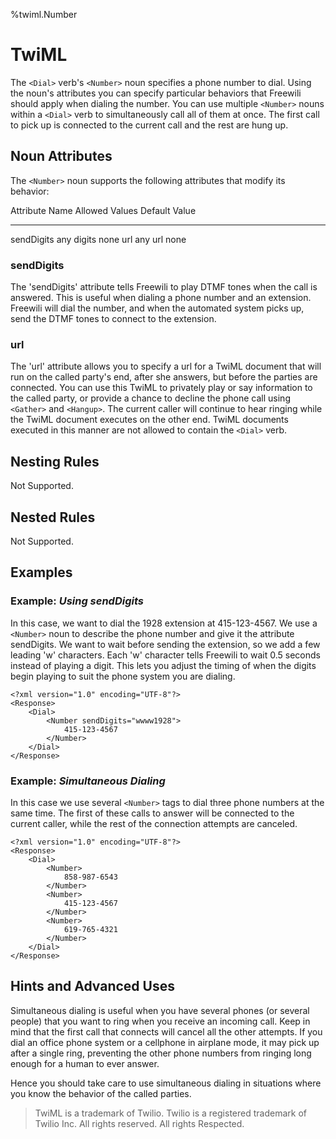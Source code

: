 %twiml.Number

TwiML <Number>
=====================

The `<Dial>` verb's `<Number>` noun specifies a phone number to dial. Using the noun's attributes you can specify particular behaviors that Freewili should apply when dialing the number.
You can use multiple `<Number>` nouns within a `<Dial>` verb to simultaneously call all of them at once. The first call to pick up is connected to the current call and the rest are hung up.

Noun Attributes
---------------
The `<Number>` noun supports the following attributes that modify its behavior:

Attribute Name      Allowed Values      Default Value
--------------      --------------      -------------
sendDigits          any digits          none
url                 any url             none

### sendDigits ###
The 'sendDigits' attribute tells Freewili to play DTMF tones when the call is answered. This is useful when dialing a phone number and an extension. Freewili will dial the number, and when the automated system picks up, send the DTMF tones to connect to the extension.

### url ###
The 'url' attribute allows you to specify a url for a TwiML document that will run on the called party's end, after she answers, but before the parties are connected. You can use this TwiML to privately play or say information to the called party, or provide a chance to decline the phone call using `<Gather>` and `<Hangup>`. The current caller will continue to hear ringing while the TwiML document executes on the other end. TwiML documents executed in this manner are not allowed to contain the `<Dial>` verb.

Nesting Rules
-------------
Not Supported.

Nested Rules
------------
Not Supported.

Examples
---------

### Example: _Using sendDigits_ ###
In this case, we want to dial the 1928 extension at 415-123-4567. We use a `<Number>` noun to describe the phone number and give it the attribute sendDigits. We want to wait before sending the extension, so we add a few leading 'w' characters. Each 'w' character tells Freewili to wait 0.5 seconds instead of playing a digit. This lets you adjust the timing of when the digits begin playing to suit the phone system you are dialing.

~~~{ .xml }
<?xml version="1.0" encoding="UTF-8"?>
<Response>
    <Dial>
        <Number sendDigits="wwww1928">
            415-123-4567
        </Number>
    </Dial>
</Response>
~~~

### Example: _Simultaneous Dialing_ ###
In this case we use several `<Number>` tags to dial three phone numbers at the same time. The first of these calls to answer will be connected to the current caller, while the rest of the connection attempts are canceled.

~~~{ .xml }
<?xml version="1.0" encoding="UTF-8"?>
<Response>
    <Dial>
        <Number>
            858-987-6543
        </Number>
        <Number>
            415-123-4567
        </Number>
        <Number>
            619-765-4321
        </Number>
    </Dial>
</Response>
~~~

Hints and Advanced Uses
-----------------------

Simultaneous dialing is useful when you have several phones (or several people) that you want to ring when you receive an incoming call. Keep in mind that the first call that connects will cancel all the other attempts. If you dial an office phone system or a cellphone in airplane mode, it may pick up after a single ring, preventing the other phone numbers from ringing long enough for a human to ever answer.

Hence you should take care to use simultaneous dialing in situations where you know the behavior of the called parties.

> TwiML is a trademark of Twilio. Twilio is a registered trademark of Twilio Inc. All rights reserved. All rights Respected.